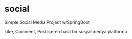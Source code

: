 

# social
Simple Social Media Project w/SpringBoot


Like, Comment, Post içeren basit bir sosyal medya platformu
